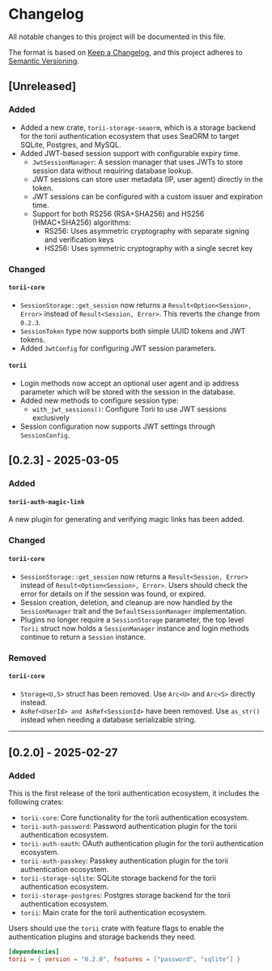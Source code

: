 # Changelog

All notable changes to this project will be documented in this file.

The format is based on [Keep a Changelog](https://keepachangelog.com/en/1.1.0/),
and this project adheres to [Semantic Versioning](https://semver.org/spec/v2.0.0.html).

## [Unreleased]

### Added

- Added a new crate, `torii-storage-seaorm`, which is a storage backend for the torii authentication ecosystem that uses SeaORM to target SQLite, Postgres, and MySQL.
- Added JWT-based session support with configurable expiry time.
  - `JwtSessionManager`: A session manager that uses JWTs to store session data without requiring database lookup.
  - JWT sessions can store user metadata (IP, user agent) directly in the token.
  - JWT sessions can be configured with a custom issuer and expiration time.
  - Support for both RS256 (RSA+SHA256) and HS256 (HMAC+SHA256) algorithms:
    - RS256: Uses asymmetric cryptography with separate signing and verification keys
    - HS256: Uses symmetric cryptography with a single secret key

### Changed

#### `torii-core`

- `SessionStorage::get_session` now returns a `Result<Option<Session>, Error>` instead of `Result<Session, Error>`. This reverts the change from `0.2.3`.
- `SessionToken` type now supports both simple UUID tokens and JWT tokens.
- Added `JwtConfig` for configuring JWT session parameters.

#### `torii`

- Login methods now accept an optional user agent and ip address parameter which will be stored with the session in the database.
- Added new methods to configure session type:
  - `with_jwt_sessions()`: Configure Torii to use JWT sessions exclusively
- Session configuration now supports JWT settings through `SessionConfig`.

## [0.2.3] - 2025-03-05

### Added

#### `torii-auth-magic-link`

A new plugin for generating and verifying magic links has been added.

### Changed

#### `torii-core`

- `SessionStorage::get_session` now returns a `Result<Session, Error>` instead of `Result<Option<Session>, Error>`. Users should check the error for details on if the session was found, or expired.
- Session creation, deletion, and cleanup are now handled by the `SessionManager` trait and the `DefaultSessionManager` implementation.
- Plugins no longer require a `SessionStorage` parameter, the top level `Torii` struct now holds a `SessionManager` instance and login methods continue to return a `Session` instance.

### Removed

#### `torii-core`

- `Storage<U,S>` struct has been removed. Use `Arc<U>` and `Arc<S>` directly instead.
- `AsRef<UserId> and AsRef<SessionId>` have been removed. Use `as_str()` instead when needing a database serializable string.

---

## [0.2.0] - 2025-02-27

### Added

This is the first release of the torii authentication ecosystem, it includes the following crates:

- `torii-core`: Core functionality for the torii authentication ecosystem.
- `torii-auth-password`: Password authentication plugin for the torii authentication ecosystem.
- `torii-auth-oauth`: OAuth authentication plugin for the torii authentication ecosystem.
- `torii-auth-passkey`: Passkey authentication plugin for the torii authentication ecosystem.
- `torii-storage-sqlite`: SQLite storage backend for the torii authentication ecosystem.
- `torii-storage-postgres`: Postgres storage backend for the torii authentication ecosystem.
- `torii`: Main crate for the torii authentication ecosystem.

Users should use the `torii` crate with feature flags to enable the authentication plugins and storage backends they need.

```toml
[dependencies]
torii = { version = "0.2.0", features = ["password", "sqlite"] }
```
